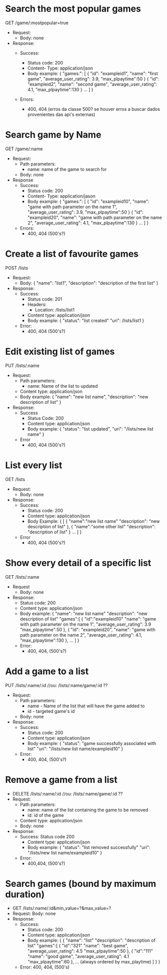 # Search the most popular games

GET /game/:mostpopular=true
- Request:
    - Body: none
- Response:
    - Success:
        - Status code: 200
        - Content- Type: application/json
        - Body example:
        {
            "games:": [
                {
                    "id": "exampleid1",
                    "name": "first game",
                    "average_user_rating": 3.9,
                    "max_plpaytime":50
                }
                {
                    "id": "exampleid2",
                    "name": "second game",
                    "average_user_rating": 4.1,
                    "max_plpaytime":130
                }
                ...
            ]
        }

    -  Errors:
        -  400, 404 (erros da classe 500? se houver erros a buscar dados provenientes das api's externas)

# Search game by Name
GET /game/:name
-  Request:
    -  Path parameters:
        -  name: name of the game to search for
    -  Body: none
-  Response
    - Success:
        -  Status code: 200
        -  Content- Type: application/jason
        -  Body example:
        {
            "games:": [
                {
                    "id": "exampleid10",
                    "name": "game with path parameter on the name 1",
                    "average_user_rating": 3.9,
                    "max_plpaytime":50
                }
                {
                    "id": "exampleid20",
                    "name": "game with path parameter on the name 2",
                    "average_user_rating": 4.1,
                    "max_plpaytime":130
                }
                ...
            ]
        }
    - Errors:
        -  400, 404 (500's?)

# Create a list of favourite games
POST /lists
- Request:
    - Body: 
    {
        "name": "list1",
        "description": "description of the first list"
    }
- Response:
    - Success:
        - Status code: 201
        - Headers:
            - Location: /lists/list1
        - Content type: application/json
        - Body example:
        {
            "status": "list created"
            "uri": /lists/list1
        }
    - Error:
        -  400, 404 (500's?)


# Edit existing list of games
PUT /lists/:name
- Request:
    - Path parameters:
        - name: Name of the list to updated
    - Content type: application/json
    - Body example:
    {
        "name": "new list name",
        "description": "new description of list"
    }
- Response:
    - Success
        - Status Code: 200
        - Content type: application/json
        - Body example: 
        {
            "status": "list updated",
            "uri": "/lists/new list name"
        }
    - Error 
        - 400, 404 (500's?)

# List every list
 GET /lists
- Request:
    - Body: none
- Response:
    - Success:
        - Status code: 200
        - Content type: application/json
        - Body Example:
        {
            [
               {
                   "name":"new list name"
                    "description": "new description of list"
               },
               {
                    "name":"some other list"
                    "description": "description of list"
               }
               ...
            ]
        }
    - Error 
        - 400, 404 (500's?)

# Show every detail of a specific list
GET /lists/:name
- Request
    - Body: none
- Response:
    - Status code: 200
    - Content type: application/json
    - Body example:
    {
        "name": "new list name"
        "description": "new description of list"
        "games":[
            {
                "id":"exampleid10"
                "name": "game with path parameter on the name 1",
                "average_user_rating": 3.9
                "max_plpaytime":50
            },
            {
                "id": "exampleid20",
                "name": "game with path parameter on the name 2",
                "average_user_rating": 4.1,
                "max_plpaytime":130
            },
            ...
        ]
    }
    - Error:
        - 400, 404, (500's?)

# Add a game to a list
PUT /lists/:name/:id    //ou: /lists/:name/game/:id   ??
- Request:
    - Path parameters:
        - name -  Name of the list that will have the game added to
        - id -  targeted game's id
    - Body: none
- Response:
    - Success:
        - Status code: 200
        - Content type: application/json
        - Body example:
        {
            "status": "game successfully associated with list"
            "uri": "/lists/new list name/exampleid10"
        }
    - Error:
        - 400, 404, (500's?)

# Remove a game from a list
- DELETE /lists/:name/:id        //ou: /lists/:name/game/:id   ??
- Request: 
    - Path parameters:
        - name: name of the list containing the game to be removed
        - id: id of the game 
    - Content type: application/json
    - Body: none
- Response:
    - Success:
        Status code 200
        - Content type: application/json
        - Body example:
        {
            "status": "list removed successfully"
            "uri": "/lists/new list name/exampleid10"
        }
    - Error:
        - 400,404, (500's?)

# Search games (bound by maximum duration)
- GET /lists/:name/:id&min_value=?&max_value=?
- Request:
    Body: none
- Response:
    - Success:
        - Status code: 200
        - Content type: application/json
        - Body example:
        {
           {
        "name": "list"
        "description": "description of list"
        "games":[
            {
                "id":"321"
                "name": "best game",
                "average_user_rating": 4.5
                "max_plpaytime":50
            },
            {
                "id":"111"
                "name": "good game",
                "average_user_rating": 4.1
                "max_plpaytime":60
            },
            ... (always ordered by max_playtime)
            ] 
            }
        }
    - Error:
    400, 404, (500's)